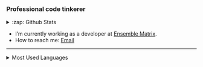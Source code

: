 ### Professional code tinkerer

<details>
    <summary>:zap: Github Stats</summary>
    <img alt="Github Stats" src="https://github-readme-stats.vercel.app/api?username=pratikluitel&hide=stars&count_private=true&theme=radical&&show_icons=true" />
</details>

- I’m currently working as a developer at [Ensemble Matrix](https://github.com/Ensemble-Matrix/).
- How to reach me: <a href="mailto:pluitel11@gmail.com" target="_blank">Email</a>

---

<details>
    <summary>Most Used Languages</summary>
    <img alt="Top Languages" src="https://github-readme-stats.vercel.app/api/top-langs/?username=pratikluitel&theme=radical&hide=jupyter+notebook,html" />
</details>



